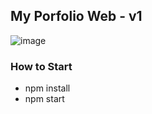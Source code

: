 ## My Porfolio Web - v1
![image](https://user-images.githubusercontent.com/61156520/108922364-ff4b3e00-7604-11eb-9092-62473b430293.png)
 
  ### How to Start
  * npm install
  * npm start
